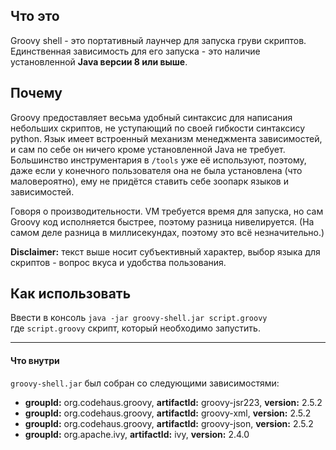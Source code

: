 ## Что это

Groovy shell - это портативный лаунчер для запуска груви скриптов. Единственная зависимость для его запуска - это наличие установленной **Java версии 8 или выше**.

## Почему

Groovy предоставляет весьма удобный синтаксис для написания небольших скриптов, не уступающий по своей гибкости синтаксису python. Язык имеет встроенный механизм менеджмента зависимостей, и сам по себе он ничего кроме установленной Java не требует. Большинство инструментария в `/tools` уже её используют, поэтому, даже если у конечного пользователя она не была установлена (что маловероятно), ему не придётся ставить себе зоопарк языков и зависимостей.

Говоря о производительности. VM требуется время для запуска, но сам Groovy код исполняется быстрее, поэтому разница нивелируется. (На самом деле разница в миллисекундах, поэтому это всё незначительно.)

**Disclaimer:** текст выше носит субъективный характер, выбор языка для скриптов - вопрос вкуса и удобства пользования.

## Как использовать

Ввести в консоль `java -jar groovy-shell.jar script.groovy`<br>
где `script.groovy` скрипт, который необходимо запустить.

<hr>

#### Что внутри

`groovy-shell.jar` был собран со следующими зависимостями:
 - **groupId:** org.codehaus.groovy, **artifactId:** groovy-jsr223, **version:** 2.5.2
 - **groupId:** org.codehaus.groovy, **artifactId:** groovy-xml, **version:** 2.5.2
 - **groupId:** org.codehaus.groovy, **artifactId:** groovy-json, **version:** 2.5.2
 - **groupId:** org.apache.ivy, **artifactId:** ivy, **version:** 2.4.0
